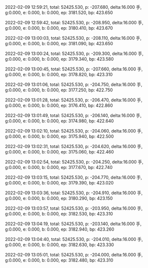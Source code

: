 2022-02-09 12:59:21, total: 52425.530, p: -207.680, delta:16.000 手, g:0.000, e: 0.000, b: 0.000, ep: 3181.520, bp: 423.650

2022-02-09 12:59:42, total: 52425.530, p: -208.950, delta:16.000 手, g:0.000, e: 0.000, b: 0.000, ep: 3180.410, bp: 423.670

2022-02-09 13:00:03, total: 52425.530, p: -208.110, delta:16.000 手, g:0.000, e: 0.000, b: 0.000, ep: 3181.090, bp: 423.650

2022-02-09 13:00:24, total: 52425.530, p: -209.300, delta:16.000 手, g:0.000, e: 0.000, b: 0.000, ep: 3179.340, bp: 423.580

2022-02-09 13:00:45, total: 52425.530, p: -207.660, delta:16.000 手, g:0.000, e: 0.000, b: 0.000, ep: 3178.820, bp: 423.310

2022-02-09 13:01:06, total: 52425.530, p: -204.750, delta:16.000 手, g:0.000, e: 0.000, b: 0.000, ep: 3177.250, bp: 422.750

2022-02-09 13:01:28, total: 52425.530, p: -206.470, delta:16.000 手, g:0.000, e: 0.000, b: 0.000, ep: 3176.410, bp: 422.860

2022-02-09 13:01:49, total: 52425.530, p: -206.140, delta:16.000 手, g:0.000, e: 0.000, b: 0.000, ep: 3174.980, bp: 422.640

2022-02-09 13:02:10, total: 52425.530, p: -204.060, delta:16.000 手, g:0.000, e: 0.000, b: 0.000, ep: 3175.940, bp: 422.500

2022-02-09 13:02:31, total: 52425.530, p: -204.620, delta:16.000 手, g:0.000, e: 0.000, b: 0.000, ep: 3175.060, bp: 422.460

2022-02-09 13:02:54, total: 52425.530, p: -204.250, delta:16.000 手, g:0.000, e: 0.000, b: 0.000, ep: 3177.670, bp: 422.740

2022-02-09 13:03:15, total: 52425.530, p: -204.770, delta:16.000 手, g:0.000, e: 0.000, b: 0.000, ep: 3179.390, bp: 423.020

2022-02-09 13:03:36, total: 52425.530, p: -204.910, delta:16.000 手, g:0.000, e: 0.000, b: 0.000, ep: 3180.290, bp: 423.150

2022-02-09 13:03:57, total: 52425.530, p: -203.950, delta:16.000 手, g:0.000, e: 0.000, b: 0.000, ep: 3182.530, bp: 423.310

2022-02-09 13:04:19, total: 52425.530, p: -203.140, delta:16.000 手, g:0.000, e: 0.000, b: 0.000, ep: 3182.940, bp: 423.260

2022-02-09 13:04:40, total: 52425.530, p: -204.010, delta:16.000 手, g:0.000, e: 0.000, b: 0.000, ep: 3182.630, bp: 423.330

2022-02-09 13:05:01, total: 52425.530, p: -204.000, delta:16.000 手, g:0.000, e: 0.000, b: 0.000, ep: 3182.480, bp: 423.310